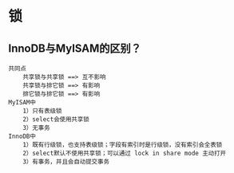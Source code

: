# 锁
## InnoDB与MyISAM的区别？
    共同点
        共享锁与共享锁 ==> 互不影响
        共享锁与排它锁 ==> 有影响
        排它锁与排它锁 ==> 有影响
    MyISAM中
        1）只有表级锁
        2）select会使用共享锁  
        3）无事务
    InnoDB中
        1）既有行级锁，也支持表级锁；字段有索引时是行级锁，没有索引会全表锁
        2）select默认不使用共享锁；可以通过 lock in share mode 主动打开
        3）有事务，并且会自动提交事务